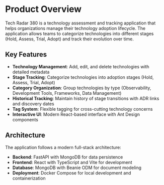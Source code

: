# Product Overview

Tech Radar 380 is a technology assessment and tracking application that helps organizations manage their technology adoption lifecycle. The application allows teams to categorize technologies into different stages (Hold, Assess, Trial, Adopt) and track their evolution over time.

## Key Features

-   **Technology Management**: Add, edit, and delete technologies with detailed metadata
-   **Stage Tracking**: Categorize technologies into adoption stages (Hold, Assess, Trial, Adopt)
-   **Category Organization**: Group technologies by type (Observability, Development Tools, Frameworks, Data Management)
-   **Historical Tracking**: Maintain history of stage transitions with ADR links and discovery dates
-   **Tag System**: Flexible tagging for cross-cutting technology concerns
-   **Interactive UI**: Modern React-based interface with Ant Design components

## Architecture

The application follows a modern full-stack architecture:

-   **Backend**: FastAPI with MongoDB for data persistence
-   **Frontend**: React with TypeScript and Vite for development
-   **Database**: MongoDB with Beanie ODM for document modeling
-   **Deployment**: Docker Compose for local development and containerization
